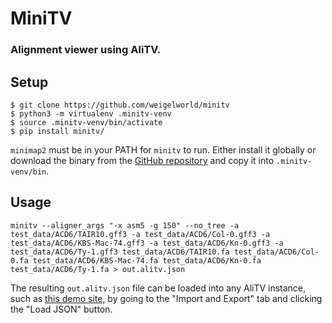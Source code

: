 # MiniTV
### Alignment viewer using AliTV.

## Setup

```
$ git clone https://github.com/weigelworld/minitv
$ python3 -m virtualenv .minitv-venv
$ source .minitv-venv/bin/activate
$ pip install minitv/
```

`minimap2` must be in your PATH for `minitv` to run.
Either install it globally or download the binary from
the [GitHub repository](https://github.com/lh3/minimap2)
and copy it into `.minitv-venv/bin`.


## Usage

```
minitv --aligner_args "-x asm5 -g 150" --no_tree -a test_data/ACD6/TAIR10.gff3 -a test_data/ACD6/Col-0.gff3 -a test_data/ACD6/KBS-Mac-74.gff3 -a test_data/ACD6/Kn-0.gff3 -a test_data/ACD6/Ty-1.gff3 test_data/ACD6/TAIR10.fa test_data/ACD6/Col-0.fa test_data/ACD6/KBS-Mac-74.fa test_data/ACD6/Kn-0.fa test_data/ACD6/Ty-1.fa > out.alitv.json
```

The resulting `out.alitv.json` file can be loaded into any AliTV instance, such as
[this demo site](https://alitvteam.github.io/AliTV/d3/AliTV.html), by going to the "Import and Export" tab and clicking
the "Load JSON" button.
